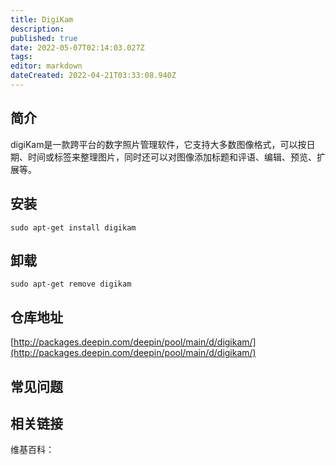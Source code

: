 ```yaml
---
title: DigiKam
description: 
published: true
date: 2022-05-07T02:14:03.027Z
tags: 
editor: markdown
dateCreated: 2022-04-21T03:33:08.940Z
---
```


## 简介

digiKam是一款跨平台的数字照片管理软件，它支持大多数图像格式，可以按日期、时间或标签来整理图片，同时还可以对图像添加标题和评语、编辑、预览、扩展等。

## 安装

`sudo apt-get install digikam`

## 卸载

`sudo apt-get remove digikam`

## 仓库地址

[http://packages.deepin.com/deepin/pool/main/d/digikam/](http://packages.deepin.com/deepin/pool/main/d/digikam/)


## 常见问题


## 相关链接

维基百科：